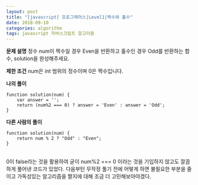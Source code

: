 ```yaml
---
layout: post
title: "[javascript] 프로그래머스|Level1|짝수와 홀수"
date: 2018-09-10
categories: algorithm
tags: javascript 자바스크립트 알고리즘
---
```

**문제 설명**
정수 num이 짝수일 경우 Even을 반환하고 홀수인 경우 Odd를 반환하는 함수, solution을 완성해주세요.

**제한 조건**
num은 int 범위의 정수이며 0은 짝수입니다.

**나의 풀이**
~~~
function solution(num) {
    var answer = '';
    return (num%2 === 0) ? answer = 'Even' : answer = 'Odd';
}
~~~

**다른 사람의 풀이**
~~~
function solution(num) {
    return num % 2 ? "Odd" : "Even";
}
~~~
<br>
0이 false라는 것을 활용하여 굳이 num%2 === 0 이라는 것을 기입하지 않고도 깔끔하게 풀어낸 코드가 있었다. 다음부턴 무작정 풀기 전에 어떻게 하면 불필요한 부분을 줄이고 가독성있는 알고리즘을 짤지에 대해 조금 더 고민해보아야겠다.
